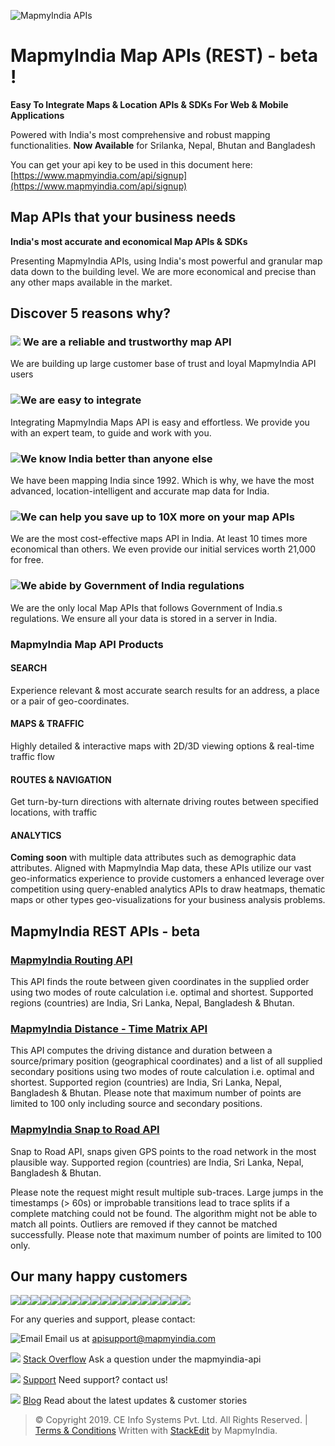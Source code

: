 ﻿![MapmyIndia APIs](https://www.mapmyindia.com/api/img/mapmyindia-api.png)
# MapmyIndia Map APIs (REST) - beta !

**Easy To Integrate Maps & Location APIs & SDKs For Web & Mobile Applications**

Powered with India's most comprehensive and robust mapping functionalities.
**Now Available**  for Srilanka, Nepal, Bhutan and Bangladesh

You can get your api key to be used in this document here: [https://www.mapmyindia.com/api/signup](https://www.mapmyindia.com/api/signup)

## Map APIs that your  business needs

**India's most accurate and economical Map APIs & SDKs**

Presenting MapmyIndia APIs, using India's most powerful and granular map data down to the building level. We are more economical and precise than any other maps available in the market.

## Discover 5 reasons why?

### ![](https://www.mapmyindia.com/api/landing-page/images/4.png) We are a reliable and trustworthy map API

We are building up large customer base of trust and loyal MapmyIndia API users

### ![](https://www.mapmyindia.com/api/landing-page/images/easy_img.png)We are easy to integrate

Integrating MapmyIndia Maps API is easy and effortless. We provide you with an expert team, to guide and work with you.

### ![](https://www.mapmyindia.com/api/landing-page/images/map-a.png)We know India better than anyone else

We have been mapping India since 1992. Which is why, we have the most advanced, location-intelligent and accurate map data for India.

### ![](https://www.mapmyindia.com/api/landing-page/images/icon_png.png)We can help you save up to 10X more on your map APIs

We are the most cost-effective maps API in India. At least 10 times more economical than others. We even provide our initial services worth  21,000 for free.

### ![](https://www.mapmyindia.com/api/landing-page/images/5.png)We abide by Government of India regulations

We are the only local Map APIs that follows Government of India.s regulations. We ensure all your data is stored in a server in India.

### MapmyIndia Map API Products

#### SEARCH
Experience relevant & most accurate search results for an address, a place or a pair of geo-coordinates.

#### MAPS & TRAFFIC
Highly detailed & interactive maps with 2D/3D viewing options &  real-time traffic flow

#### ROUTES & NAVIGATION
Get turn-by-turn directions with alternate driving routes between specified locations, with traffic

#### ANALYTICS
**Coming soon** with multiple data attributes such as demographic data attributes. 
Aligned with MapmyIndia Map data, these APIs utilize our vast geo-informatics experience to provide customers a enhanced leverage over competition using query-enabled analytics APIs to draw heatmaps, thematic maps or other types geo-visualizations for your business analysis problems.

## MapmyIndia REST APIs - beta

### [MapmyIndia Routing API](https://github.com/kunalbharti/mapmyindia-rest-api-beta/tree/master/mapmyindia-routing-api)
This API finds the route between given coordinates in the supplied order using two modes of route calculation i.e. optimal and shortest. 
Supported regions (countries) are India, Sri Lanka, Nepal, Bangladesh & Bhutan.

### [MapmyIndia Distance - Time Matrix API](https://github.com/kunalbharti/mapmyindia-rest-api-beta/tree/master/mapmyindia-distance-matrix-api)
This API computes the driving distance and duration between a source/primary position (geographical coordinates) and a list of all supplied secondary positions using two modes of route calculation i.e. optimal and shortest. 
Supported region (countries) are India, Sri Lanka, Nepal, Bangladesh & Bhutan.
Please note that maximum number of points are limited to 100 only including source and secondary positions.

### [MapmyIndia Snap to Road API](https://github.com/kunalbharti/mapmyindia-rest-api-beta/tree/master/mapmyindia-snapToRoad-api)
Snap to Road API, snaps given GPS points to the road network in the most plausible way. 
Supported region (countries) are India, Sri Lanka, Nepal, Bangladesh & Bhutan.

Please note the request might result multiple sub-traces. 
Large jumps in the timestamps (> 60s) or improbable transitions lead to trace splits if a complete matching could not be found. 
The algorithm might not be able to match all points. 
Outliers are removed if they cannot be matched successfully. 
Please note that maximum number of points are limited to 100 only. 

## Our many happy customers

![](https://www.mapmyindia.com/api/img/logos1/PhonePe.png)![](https://www.mapmyindia.com/api/img/logos1/Arya-Omnitalk.png)![](https://www.mapmyindia.com/api/img/logos1/delhivery.png)![](https://www.mapmyindia.com/api/img/logos1/hdfc.png)![](https://www.mapmyindia.com/api/img/logos1/TVS.png)![](https://www.mapmyindia.com/api/img/logos1/Paytm.png)![](https://www.mapmyindia.com/api/img/logos1/FastTrackz.png)![](https://www.mapmyindia.com/api/img/logos1/ICICI-Pru.png)![](https://www.mapmyindia.com/api/img/logos1/LeanBox.png)![](https://www.mapmyindia.com/api/img/logos1/MFS.png)![](https://www.mapmyindia.com/api/img/logos1/TTSL.png)![](https://www.mapmyindia.com/api/img/logos1/Novire.png)![](https://www.mapmyindia.com/api/img/logos1/OLX.png)![](https://www.mapmyindia.com/api/img/logos1/sun-telematics.png)![](https://www.mapmyindia.com/api/img/logos1/Sensel.png)![](https://www.mapmyindia.com/api/img/logos1/TATA-MOTORS.png)![](https://www.mapmyindia.com/api/img/logos1/Wipro.png)![](https://www.mapmyindia.com/api/img/logos1/Xamarin.png)


For any queries and support, please contact: 

![Email](https://www.google.com/a/cpanel/mapmyindia.co.in/images/logo.gif?service=google_gsuite) 
Email us at [apisupport@mapmyindia.com](mailto:apisupport@mapmyindia.com)

![](https://www.mapmyindia.com/api/img/icons/stack-overflow.png)
[Stack Overflow](https://stackoverflow.com/questions/tagged/mapmyindia-api)
Ask a question under the mapmyindia-api

![](https://www.mapmyindia.com/api/img/icons/support.png)
[Support](https://www.mapmyindia.com/api/index.php#f_cont)
Need support? contact us!

![](https://www.mapmyindia.com/api/img/icons/blog.png)
[Blog](http://www.mapmyindia.com/blog/)
Read about the latest updates & customer stories


> © Copyright 2019. CE Info Systems Pvt. Ltd. All Rights Reserved. | [Terms & Conditions](http://www.mapmyindia.com/api/terms-&-conditions)
>  Written with [StackEdit](https://stackedit.io/) by MapmyIndia.